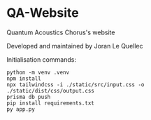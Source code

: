 # QA-Website
Quantum Acoustics Chorus's website

Developed and maintained by Joran Le Quellec

Initialisation commands:
```console
python -m venv .venv
npm install
npx tailwindcss -i ./static/src/input.css -o ./static/dist/css/output.css
prisma db push
pip install requirements.txt
py app.py
```
